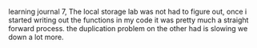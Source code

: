 learning journal 7,
The local storage lab was not had to figure out, once i started writing out the functions in my code it was pretty much a straight forward process. the duplication problem on the other had is slowing we down a lot more. 

